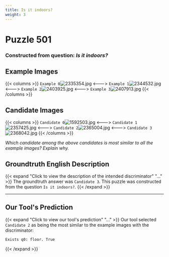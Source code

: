 ```yaml
---
title: Is it indoors?
weight: 3
---
```


# Puzzle 501
### Constructed from question: _Is it indoors?_


## Example Images
{{< columns >}}
`Example 0`![2335354.jpg](/gqa_images/2335354.jpg)
<--->
`Example 1`![2344532.jpg](/gqa_images/2344532.jpg)
<--->
`Example 2`![2403925.jpg](/gqa_images/2403925.jpg)
<--->
`Example 3`![2407913.jpg](/gqa_images/2407913.jpg)
{{< /columns >}}

## Candidate Images
{{< columns >}}
`Candidate 0`![1592503.jpg](/gqa_images/1592503.jpg)
<--->
`Candidate 1`![2357425.jpg](/gqa_images/2357425.jpg)
<--->
`Candidate 2`![2365004.jpg](/gqa_images/2365004.jpg)
<--->
`Candidate 3`![2368042.jpg](/gqa_images/2368042.jpg)
{{< /columns >}}

*Which candidate among the above candidates is most similar to all the example images? Explain why.*

## Groundtruth English Description

{{< expand "Click to view the description of the intended discriminator" "..." >}}
The groundtruth answer was `Candidate 3`. This puzzle was constructed from the question `Is it indoors?`.
{{< /expand >}}

---

## Our Tool's Prediction

{{< expand "Click to view our tool's prediction" "..." >}}
Our tool selected `Candidate 2` as being the most similar to the example images with the discriminator:
```plaintext
Exists q0: floor. True
```
{{< /expand >}}
